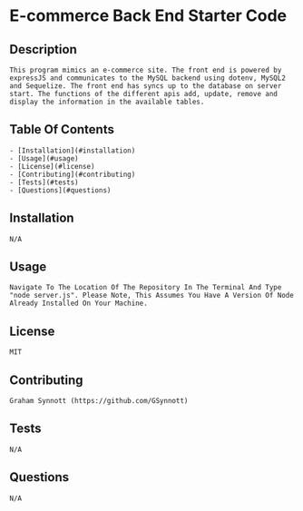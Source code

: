 # E-commerce Back End Starter Code

## Description 

    This program mimics an e-commerce site. The front end is powered by expressJS and communicates to the MySQL backend using dotenv, MySQL2 and Sequelize. The front end has syncs up to the database on server start. The functions of the different apis add, update, remove and display the information in the available tables.

## Table Of Contents 

    - [Installation](#installation)
    - [Usage](#usage)
    - [License](#license)
    - [Contributing](#contributing)
    - [Tests](#tests)
    - [Questions](#questions)
    
## Installation 

    N/A

## Usage 

    Navigate To The Location Of The Repository In The Terminal And Type "node server.js". Please Note, This Assumes You Have A Version Of Node Already Installed On Your Machine.

## License 

    MIT

## Contributing 

    Graham Synnott (https://github.com/GSynnott)

## Tests 

    N/A

## Questions 

    N/A